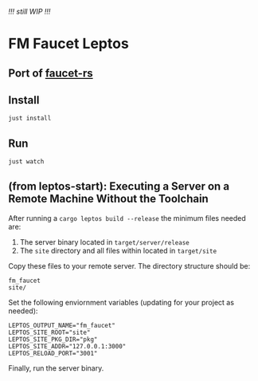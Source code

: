 _!!! still WIP !!!_

# FM Faucet Leptos

## Port of [faucet-rs](https://github.com/justinmoon/faucet-rs/tree/master)


## Install

```bash
just install
```

## Run

```bash
just watch
```

## (from leptos-start): Executing a Server on a Remote Machine Without the Toolchain 
After running a `cargo leptos build --release` the minimum files needed are:

1. The server binary located in `target/server/release`
2. The `site` directory and all files within located in `target/site`

Copy these files to your remote server. The directory structure should be:
```text
fm_faucet
site/
```
Set the following enviornment variables (updating for your project as needed):
```text
LEPTOS_OUTPUT_NAME="fm_faucet"
LEPTOS_SITE_ROOT="site"
LEPTOS_SITE_PKG_DIR="pkg"
LEPTOS_SITE_ADDR="127.0.0.1:3000"
LEPTOS_RELOAD_PORT="3001"
```
Finally, run the server binary.
